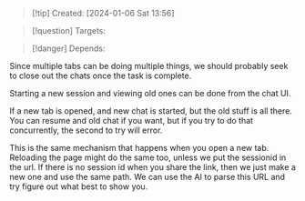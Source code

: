 
>[!tip] Created: [2024-01-06 Sat 13:56]

>[!question] Targets: 

>[!danger] Depends: 

Since multiple tabs can be doing multiple things, we should probably seek to close out the chats once the task is complete.

Starting a new session and viewing old ones can be done from the chat UI.

If a new tab is opened, and new chat is started, but the old stuff is all there.  You can resume and old chat if you want, but if you try to do that concurrently, the second to try will error.

This is the same mechanism that happens when you open a new tab.  Reloading the page might do the same too, unless we put the sessionid in the url.  If there is no session id when you share the link, then we just make a new one and use the same path.  We can use the AI to parse this URL and try figure out what best to show you.